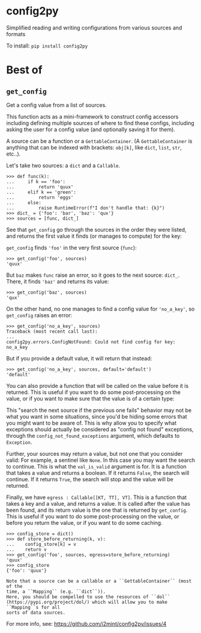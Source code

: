 # config2py

Simplified reading and writing configurations from various sources and formats


To install:	```pip install config2py```


# Best of

## `get_config`

Get a config value from a list of sources.

This function acts as a mini-framework to construct config accessors including defining multiple sources of where to find these configs, 
including asking the user for a config value (and optionally saving it for them).

A source can be a function or a ``GettableContainer``.
(A ``GettableContainer`` is anything that can be indexed with brackets: ``obj[k]``,
like ``dict``, ``list``, ``str``, etc..).

Let's take two sources: a ``dict`` and a ``Callable``.

    >>> def func(k):
    ...     if k == 'foo':
    ...         return 'quux'
    ...     elif k == 'green':
    ...         return 'eggs'
    ...     else:
    ...         raise RuntimeError(f"I don't handle that: {k}")
    >>> dict_ = {'foo': 'bar', 'baz': 'qux'}
    >>> sources = [func, dict_]


See that ``get_config`` go through the sources in the order they were listed,
and returns the first value it finds (or manages to compute) for the key:

``get_config`` finds ``'foo'`` in the very first source (``func``):

    >>> get_config('foo', sources)
    'quux'

But ``baz`` makes ``func`` raise an error, so it goes to the next source: ``dict_``.
There, it finds ``'baz'`` and returns its value:

    >>> get_config('baz', sources)
    'qux'

On the other hand, no one manages to find a config value for ``'no_a_key'``, so
``get_config`` raises an error:

    >>> get_config('no_a_key', sources)
    Traceback (most recent call last):
    ...
    config2py.errors.ConfigNotFound: Could not find config for key: no_a_key

But if you provide a default value, it will return that instead:

    >>> get_config('no_a_key', sources, default='default')
    'default'

You can also provide a function that will be called on the value before it is
returned. This is useful if you want to do some post-processing on the value,
or if you want to make sure that the value is of a certain type:

This "search the next source if the previous one fails" behavior may not be what
you want in some situations, since you'd be hiding some errors that you might
want to be aware of. This is why allow you to specify what exceptions should
actually be considered as "config not found" exceptions, through the
``config_not_found_exceptions`` argument, which defaults to ``Exception``.

Further, your sources may return a value, but not one that you consider valid:
For example, a sentinel like ``None``. In this case you may want the search to
continue. This is what the ``val_is_valid`` argument is for. It is a function
that takes a value and returns a boolean. If it returns ``False``, the search
will continue. If it returns ``True``, the search will stop and the value will
be returned.

Finally, we have ``egress : Callable[[KT, TT], VT]``.
This is a function that takes a key and a value, and
returns a value. It is called after the value has been found, and its return
value is the one that is returned by ``get_config``. This is useful if you want
to do some post-processing on the value, or before you return the value, or if you
want to do some caching.

    >>> config_store = dict()
    >>> def store_before_returning(k, v):
    ...    config_store[k] = v
    ...    return v
    >>> get_config('foo', sources, egress=store_before_returning)
    'quux'
    >>> config_store
    {'foo': 'quux'}

    Note that a source can be a callable or a ``GettableContainer`` (most of the
    time, a ``Mapping`` (e.g. ``dict``)).
    Here, you should be compelled to use the resources of ``dol``
    (https://pypi.org/project/dol/) which will allow you to make ``Mapping``s for all
    sorts of data sources.

For more info, see: https://github.com/i2mint/config2py/issues/4
